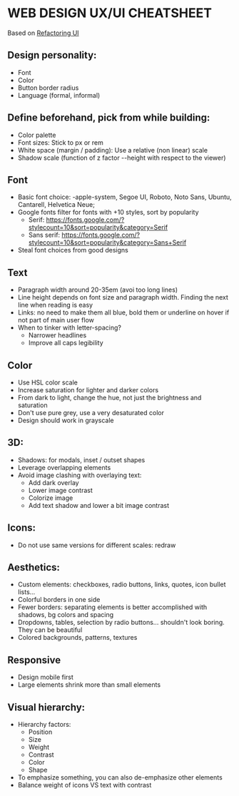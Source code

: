 # WEB DESIGN UX/UI CHEATSHEET

Based on [Refactoring UI](https://refactoringui.com/book/#get-refactoring-ui)

## Design personality:

- Font
- Color
- Button border radius
- Language (formal, informal)

## Define beforehand, pick from while building:

- Color palette
- Font sizes: Stick to px or rem
- White space (margin / padding): Use a relative (non linear) scale
- Shadow scale (function of z factor --height with respect to the viewer)

## Font

- Basic font choice: -apple-system, Segoe UI, Roboto, Noto Sans, Ubuntu, Cantarell, Helvetica Neue;
- Google fonts filter for fonts with +10 styles, sort by popularity
  - Serif: https://fonts.google.com/?stylecount=10&sort=popularity&category=Serif
  - Sans serif: https://fonts.google.com/?stylecount=10&sort=popularity&category=Sans+Serif
- Steal font choices from good designs

## Text

- Paragraph width around 20-35em (avoi too long lines)
- Line height depends on font size and paragraph width. Finding the next line when reading is easy
- Links: no need to make them all blue, bold them or underline on hover if not part of main user flow
- When to tinker with letter-spacing?
  - Narrower headlines
  - Improve all caps legibility

## Color

- Use HSL color scale
- Increase saturation for lighter and darker colors
- From dark to light, change the hue, not just the brightness and saturation
- Don't use pure grey, use a very desaturated color
- Design should work in grayscale

## 3D:

- Shadows: for modals, inset / outset shapes
- Leverage overlapping elements
- Avoid image clashing with overlaying text:
  - Add dark overlay
  - Lower image contrast
  - Colorize image
  - Add text shadow and lower a bit image contrast

## Icons:

- Do not use same versions for different scales: redraw

## Aesthetics:

- Custom elements: checkboxes, radio buttons, links, quotes, icon bullet lists...
- Colorful borders in one side
- Fewer borders: separating elements is better accomplished with shadows, bg colors and spacing
- Dropdowns, tables, selection by radio buttons... shouldn't look boring. They can be beautiful
- Colored backgrounds, patterns, textures

## Responsive

- Design mobile first
- Large elements shrink more than small elements

## Visual hierarchy:

- Hierarchy factors:
  - Position
  - Size
  - Weight
  - Contrast
  - Color
  - Shape
- To emphasize something, you can also de-emphasize other elements
- Balance weight of icons VS text with contrast
